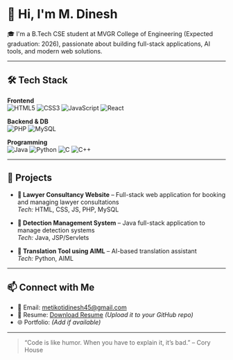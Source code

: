 # 👋 Hi, I'm M. Dinesh

🎓 I'm a B.Tech CSE student at MVGR College of Engineering (Expected graduation: 2026), passionate about building full-stack applications, AI tools, and modern web solutions.

---

## 🛠️ Tech Stack

**Frontend**  
![HTML5](https://img.shields.io/badge/HTML5-E34F26?style=flat&logo=html5&logoColor=white)
![CSS3](https://img.shields.io/badge/CSS3-1572B6?style=flat&logo=css3&logoColor=white)
![JavaScript](https://img.shields.io/badge/JavaScript-F7DF1E?style=flat&logo=javascript&logoColor=black)
![React](https://img.shields.io/badge/React-20232A?style=flat&logo=react&logoColor=61DAFB)

**Backend & DB**  
![PHP](https://img.shields.io/badge/PHP-777BB4?style=flat&logo=php&logoColor=white)
![MySQL](https://img.shields.io/badge/MySQL-4479A1?style=flat&logo=mysql&logoColor=white)

**Programming**  
![Java](https://img.shields.io/badge/Java-ED8B00?style=flat&logo=java&logoColor=white)
![Python](https://img.shields.io/badge/Python-3776AB?style=flat&logo=python&logoColor=white)
![C](https://img.shields.io/badge/C-00599C?style=flat&logo=c&logoColor=white)
![C++](https://img.shields.io/badge/C++-00599C?style=flat&logo=cplusplus&logoColor=white)

---

## 🚀 Projects

- **🔹 Lawyer Consultancy Website** – Full-stack web application for booking and managing lawyer consultations  
  *Tech:* HTML, CSS, JS, PHP, MySQL

- **🔹 Detection Management System** – Java full-stack application to manage detection systems  
  *Tech:* Java, JSP/Servlets

- **🔹 Translation Tool using AIML** – AI-based translation assistant  
  *Tech:* Python, AIML

---

## 📫 Connect with Me

- 📧 Email: metikotidinesh45@gmail.com  
- 💼 Resume: [Download Resume](https://github.com/your-username/resume.pdf) *(Upload it to your GitHub repo)*  
- 🌐 Portfolio: *(Add if available)*

---

> “Code is like humor. When you have to explain it, it’s bad.” – Cory House

